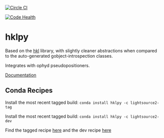 [![Circle CI](https://circleci.com/gh/NSLS-II/hklpy.svg?style=svg)](https://circleci.com/gh/NSLS-II/hklpy)

[![Code Health](https://landscape.io/github/NSLS-II/hklpy/master/landscape.svg?style=flat)](https://landscape.io/github/NSLS-II/hklpy/master)

hklpy
=====

Based on the [hkl](https://github.com/picca/hkl) library, with slightly cleaner abstractions
when compared to the auto-generated gobject-introspection classes.

Integrates with ophyd pseudopositioners.

[Documentation](http://nsls-ii.github.io/)

## Conda Recipes

Install the most recent tagged build: `conda install hklpy -c lightsource2-tag`

Install the most recent tagged build: `conda install hklpy -c lightsource2-dev`

Find the tagged recipe [here](https://github.com/NSLS-II/lightsource2-recipes/tree/master/recipes-tag/hklpy) and the dev recipe [here](https://github.com/NSLS-II/lightsource2-recipes/tree/master/recipes-dev/hklpy)
